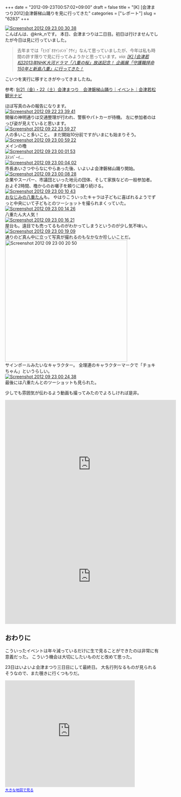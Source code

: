 +++
date = "2012-09-23T00:57:02+09:00"
draft = false
title = "[K] [会津まつり2012]会津磐梯山踊りを見に行ってきた"
categories = ["レポート"]
slug = "6283"
+++

<div class="center"><a href="https://knk-n.com/images/2012/09/screenshot_2012-09-23_00.30.38.jpg"><img src="https://knk-n.com/images/2012/09/screenshot_2012-09-23_00.30.38.jpg" alt="Screenshot 2012 09 23 00 30 38" title="screenshot_2012-09-23_00.30.38.jpg" border="0" width="" height="" /></a></div>
こんばんは、@knk_nです。
本日、会津まつりは二日目。初日は行けませんでしたが今日は見に行っていました。

<blockquote title=”[K] [会津若松]2013年NHK大河ドラマ「八重の桜」放送記念！ 企画展「守護職拝命150年と新島八重」に行ってきた！” cite=”https://knk-n.com/2012/09/15/yae-kikkau-tsurugajo/”>去年までは「ﾋﾄｶﾞｵｵｲｼﾒﾝﾄﾞｸｻｲ」なんて思っていましたが、今年は私も時間の許す限りで見に行ってみようかと思っています。<cite>via: <a href=”https://knk-n.com/2012/09/15/yae-kikkau-tsurugajo/” target=”_blank”>[K] [会津若松]2013年NHK大河ドラマ「八重の桜」放送記念！ 企画展「守護職拝命150年と新島八重」に行ってきた！</a></cite></blockquote>

こいつを実行に移すときがやってきましたね。

<p>参考: <a  href="http://www.aizukanko.com/event/246/" target="_blank">9/21（金）・22（土）会津まつり　会津磐梯山踊り｜イベント｜会津若松観光ナビ</a><script type="text/javascript">var url = "http://www.aizukanko.com/event/246/";</script><script src="http://api.b.st-hatena.com/entry.count?url=http://www.aizukanko.com/event/246/&callback=hatebTxt"></script></p><!--more-->ほぼ写真のみの報告になります。

<div class="center"><a href="https://knk-n.com/images/2012/09/screenshot_2012-09-22_23.39.41.jpg"><img src="https://knk-n.com/images/2012/09/screenshot_2012-09-22_23.39.41.jpg" alt="Screenshot 2012 09 22 23 39 41" title="screenshot_2012-09-22_23.39.41.jpg" border="0" width="" height="" /></a></div>
開催の神明通りは交通整理が行われ、警察やパトカーが待機。
左に参加者のはっぴ姿が見えていると思います。

<div class="center"><a href="https://knk-n.com/images/2012/09/screenshot_2012-09-22_23.59.27.jpg"><img src="https://knk-n.com/images/2012/09/screenshot_2012-09-22_23.59.27.jpg" alt="Screenshot 2012 09 22 23 59 27" title="screenshot_2012-09-22_23.59.27.jpg" border="0" width="" height="" /></a></div>
人の多いこと多いこと。
まだ開始10分前ですがいまにも始まりそう。


<div class="center"><a href="https://knk-n.com/images/2012/09/screenshot_2012-09-23_00.59.22.jpg"><img src="https://knk-n.com/images/2012/09/screenshot_2012-09-23_00.59.22.jpg" alt="Screenshot 2012 09 23 00 59 22" title="screenshot_2012-09-23_00.59.22.jpg" border="0" width="" height="" /></a></div>
メインの櫓

<div class="center"><a href="https://knk-n.com/images/2012/09/screenshot_2012-09-23_00.01.53.jpg"><img src="https://knk-n.com/images/2012/09/screenshot_2012-09-23_00.01.53.jpg" alt="Screenshot 2012 09 23 00 01 53" title="screenshot_2012-09-23_00.01.53.jpg" border="0" width="" height="" /></a></div>
ｽﾃﾝﾊﾞｰｲ…

<div class="center"><a href="https://knk-n.com/images/2012/09/screenshot_2012-09-23_00.04.02.jpg"><img src="https://knk-n.com/images/2012/09/screenshot_2012-09-23_00.04.02.jpg" alt="Screenshot 2012 09 23 00 04 02" title="screenshot_2012-09-23_00.04.02.jpg" border="0" width="" height="" /></a></div>
市長あいさつやらなにやらあった後、いよいよ会津磐梯山踊り開始。

<div class="center"><a href="https://knk-n.com/images/2012/09/screenshot_2012-09-23_00.08.28.jpg"><img src="https://knk-n.com/images/2012/09/screenshot_2012-09-23_00.08.28.jpg" alt="Screenshot 2012 09 23 00 08 28" title="screenshot_2012-09-23_00.08.28.jpg" border="0" width="" height="" /></a></div>
企業やスーパー、市議団といった地元の団体、そして家族などの一般参加者。
およそ2時間、櫓からのお囃子を頼りに踊り続ける。

<div class="center"><a href="https://knk-n.com/images/2012/09/screenshot_2012-09-23_00.10.43.jpg"><img src="https://knk-n.com/images/2012/09/screenshot_2012-09-23_00.10.43.jpg" alt="Screenshot 2012 09 23 00 10 43" title="screenshot_2012-09-23_00.10.43.jpg" border="0" width="" height="" /></a></div>
<a href="https://knk-n.com/2012/09/15/yae-kikkau-tsurugajo/" target="_blank">おなじみの八重たん</a>も。
やはりこういったキャラは子どもに喜ばれるようでずっと中央にいて子どもとのツーショットを撮られまくっていた。

<div class="center"><a href="https://knk-n.com/images/2012/09/screenshot_2012-09-23_00.14.26.jpg"><img src="https://knk-n.com/images/2012/09/screenshot_2012-09-23_00.14.26.jpg" alt="Screenshot 2012 09 23 00 14 26" title="screenshot_2012-09-23_00.14.26.jpg" border="0" width="" height="" /></a></div>
八重たん大人気！

<div class="center"><a href="https://knk-n.com/images/2012/09/screenshot_2012-09-23_00.16.21.jpg"><img src="https://knk-n.com/images/2012/09/screenshot_2012-09-23_00.16.21.jpg" alt="Screenshot 2012 09 23 00 16 21" title="screenshot_2012-09-23_00.16.21.jpg" border="0" width="" height="" /></a></div>
屋台も。遠目でも売ってるものがわかってしまうというのが少し気不味い。

<div class="center"><a href="https://knk-n.com/images/2012/09/screenshot_2012-09-23_00.19.09.jpg"><img src="https://knk-n.com/images/2012/09/screenshot_2012-09-23_00.19.09.jpg" alt="Screenshot 2012 09 23 00 19 09" title="screenshot_2012-09-23_00.19.09.jpg" border="0" width="" height="" /></a></div>
通りのど真ん中に立って写真が撮れるのもなかなか珍しいことだ。

<div class="center"><a href="https://knk-n.com/images/2012/09/screenshot_2012-09-23_00.20.50.jpg"><img src="https://knk-n.com/images/2012/09/screenshot_2012-09-23_00.20.50.jpg" alt="Screenshot 2012 09 23 00 20 50" title="screenshot_2012-09-23_00.20.50.jpg" border="0" width="400" height="auto" /></a></div>
サインポールみたいなキャラクター。
全理連のキャラクターマークで「チョキちゃん」というらしい。

<div class="center"><a href="https://knk-n.com/images/2012/09/screenshot_2012-09-23_00.24.38.jpg"><img src="https://knk-n.com/images/2012/09/screenshot_2012-09-23_00.24.38.jpg" alt="Screenshot 2012 09 23 00 24 38" title="screenshot_2012-09-23_00.24.38.jpg" border="0" width="" height="" /></a></div>
最後には八重たんとのツーショットも見られた。

少しでも雰囲気が伝わるよう動画も撮ってみたのでよろしければ是非。
<iframe width="560" height="420" src="http://www.youtube.com/embed/v-DQiG-hkFw" frameborder="0" allowfullscreen></iframe>

<iframe width="560" height="315" src="http://www.youtube.com/embed/tBL-AJyWBxg" frameborder="0" allowfullscreen></iframe>

<h2>おわりに</h2>
こういったイベントは年々減っているだけに生で見ることができたのは非常に有意義だった。
こういう機会は大切にしたいものだと改めて思った。

23日はいよいよ会津まつり三日目にして最終日。
大名行列なるものが見られるそうなので、また覗きに行くつもりだ。

<iframe width="425" height="350" frameborder="0" scrolling="no" marginheight="0" marginwidth="0" src="https://maps.google.co.jp/maps?f=q&amp;source=s_q&amp;hl=ja&amp;geocode=&amp;q=%E7%A5%9E%E6%98%8E%E9%80%9A%E3%82%8A%E5%95%86%E5%BA%97%E8%A1%97&amp;aq=&amp;sll=37.496772,139.928328&amp;sspn=0.00392,0.005118&amp;brcurrent=3,0x5ff5535fa0205841:0xf90dc3b46052f496,0&amp;ie=UTF8&amp;hq=%E7%A5%9E%E6%98%8E%E9%80%9A%E3%82%8A%E5%95%86%E5%BA%97%E8%A1%97&amp;hnear=&amp;t=m&amp;z=14&amp;iwloc=A&amp;cid=15790938082739126582&amp;ll=37.496764,139.928953&amp;output=embed"></iframe><br /><small><a href="https://maps.google.co.jp/maps?f=q&amp;source=embed&amp;hl=ja&amp;geocode=&amp;q=%E7%A5%9E%E6%98%8E%E9%80%9A%E3%82%8A%E5%95%86%E5%BA%97%E8%A1%97&amp;aq=&amp;sll=37.496772,139.928328&amp;sspn=0.00392,0.005118&amp;brcurrent=3,0x5ff5535fa0205841:0xf90dc3b46052f496,0&amp;ie=UTF8&amp;hq=%E7%A5%9E%E6%98%8E%E9%80%9A%E3%82%8A%E5%95%86%E5%BA%97%E8%A1%97&amp;hnear=&amp;t=m&amp;z=14&amp;iwloc=A&amp;cid=15790938082739126582&amp;ll=37.496764,139.928953" style="color:#0000FF;text-align:left">大きな地図で見る</a></small>
